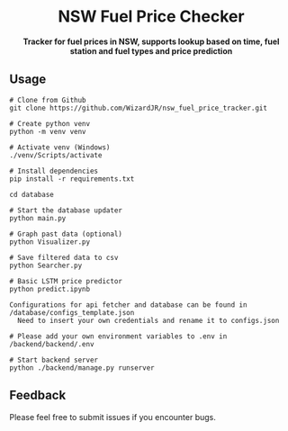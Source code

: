 <div align="center">

# NSW Fuel Price Checker

<!-- prettier-ignore-start -->
<!-- markdownlint-disable-next-line MD036 -->
**Tracker for fuel prices in NSW, supports lookup based on time, fuel station and fuel types and price prediction**
<!-- prettier-ignore-end -->

</div>

## Usage



```shell
# Clone from Github
git clone https://github.com/WizardJR/nsw_fuel_price_tracker.git

# Create python venv
python -m venv venv

# Activate venv (Windows)
./venv/Scripts/activate

# Install dependencies
pip install -r requirements.txt
```


```shell
cd database

# Start the database updater
python main.py

# Graph past data (optional)
python Visualizer.py

# Save filtered data to csv
python Searcher.py

# Basic LSTM price predictor
python predict.ipynb

Configurations for api fetcher and database can be found in /database/configs_template.json
  Need to insert your own credentials and rename it to configs.json
```


```shell
# Please add your own environment variables to .env in /backend/backend/.env

# Start backend server
python ./backend/manage.py runserver

```

## Feedback

Please feel free to submit issues if you encounter bugs.
